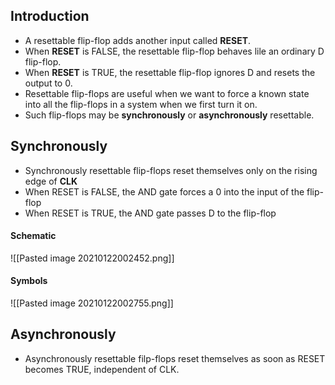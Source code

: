 ## Introduction
- A resettable flip-flop adds another input called **RESET**.
- When **RESET** is  FALSE, the resettable flip-flop behaves lile an ordinary D flip-flop.
- When **RESET** is TRUE, the resettable flip-flop ignores D and resets the output to 0.
- Resettable flip-flops are useful when we want to force a known state into all the flip-flops in a system when we first turn it on.
- Such flip-flops may be **synchronously** or **asynchronously** resettable.
## Synchronously
- Synchronously resettable flip-flops reset themselves only on the rising edge of **CLK**
- When RESET is FALSE, the AND gate forces a 0 into the input of the flip-flop
- When RESET is TRUE, the AND gate passes D to the flip-flop
#### Schematic
![[Pasted image 20210122002452.png]]
#### Symbols
![[Pasted image 20210122002755.png]]

## Asynchronously
- Asynchronously resettable filp-flops reset themselves as soon as RESET becomes TRUE, independent of CLK.
